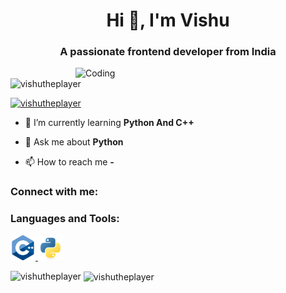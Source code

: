 <h1 align="center">Hi 👋, I'm Vishu</h1>
<h3 align="center">A passionate frontend developer from India</h3>

<img align="right" alt="Coding" width="400" src="https://cdn.dribbble.com/users/1162077/screenshots/3848914/programmer.gif">

<p align="left"> <img src="https://komarev.com/ghpvc/?username=vishutheplayer&label=Profile%20views&color=0e75b6&style=flat" alt="vishutheplayer" /> </p>

<p align="left"> <a href="https://github.com/ryo-ma/github-profile-trophy"><img src="https://github-profile-trophy.vercel.app/?username=vishutheplayer" alt="vishutheplayer" /></a> </p>

- 🌱 I’m currently learning **Python And C++**

- 💬 Ask me about **Python**

- 📫 How to reach me **-**

<h3 align="left">Connect with me:</h3>
<p align="left">
</p>

<h3 align="left">Languages and Tools:</h3>
<p align="left"> <a href="https://www.w3schools.com/cpp/" target="_blank" rel="noreferrer"> <img src="https://raw.githubusercontent.com/devicons/devicon/master/icons/cplusplus/cplusplus-original.svg" alt="cplusplus" width="40" height="40"/> </a> <a href="https://www.python.org" target="_blank" rel="noreferrer"> <img src="https://raw.githubusercontent.com/devicons/devicon/master/icons/python/python-original.svg" alt="python" width="40" height="40"/> </a> </p>

<p><img align="left" src="https://github-readme-stats.vercel.app/api/top-langs?username=vishutheplayer&show_icons=true&locale=en&layout=compact" alt="vishutheplayer" /></p>

<p>&nbsp;<img align="center" src="https://github-readme-stats.vercel.app/api?username=vishutheplayer&show_icons=true&locale=en" alt="vishutheplayer" /></p>
